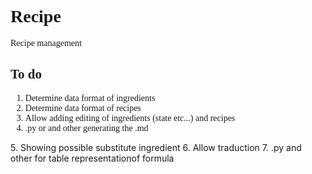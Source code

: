 <span style="font-family:Sriracha">




# Recipe
Recipe management

## To do
1. Determine data format of ingredients
2. Determine data format of recipes
3. Allow adding editing of ingredients (state etc...) and recipes
4. .py or and other generating the .md 
</span>
5. Showing possible substitute ingredient
6. Allow traduction
7. .py and other for table representationof formula

